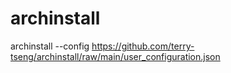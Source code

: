 # archinstall
archinstall --config https://github.com/terry-tseng/archinstall/raw/main/user_configuration.json
